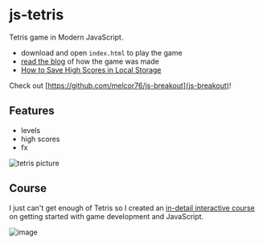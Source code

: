 # js-tetris

Tetris game in Modern JavaScript.

- download and open `index.html` to play the game
- [read the blog](https://michael-karen.medium.com/learning-modern-javascript-with-tetris-92d532bcd057) of how the game was made
- [How to Save High Scores in Local Storage](https://michael-karen.medium.com/how-to-save-high-scores-in-local-storage-7860baca9d68)

Check out [https://github.com/melcor76/js-breakout](js-breakout)!

## Features

- levels
- high scores
- fx

![tetris picture](assets/share-image-large.png)

## Course

I just can't get enough of Tetris so I created an [in-detail interactive course](https://www.educative.io/courses/game-development-js-tetris) on getting started with game development and JavaScript.

![image](https://user-images.githubusercontent.com/4782776/118137187-36abd880-b405-11eb-8f86-ca868880919e.png)

